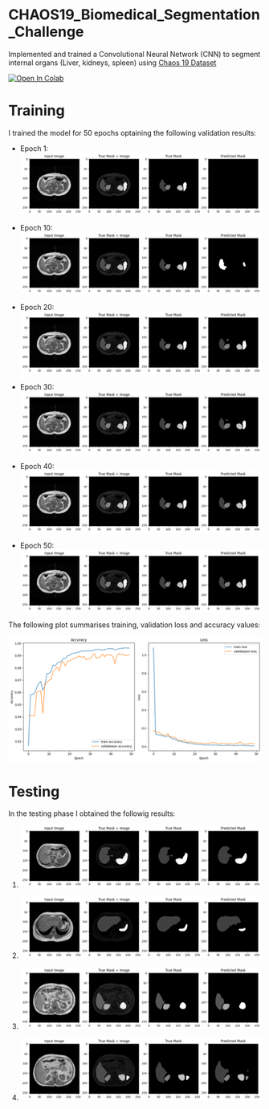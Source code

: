 # CHAOS19_Biomedical_Segmentation_Challenge
Implemented and trained a Convolutional Neural Network (CNN) to segment internal organs (Liver, kidneys, spleen) using [Chaos 19 Dataset](https://chaos.grand-challenge.org/)


<a href="https://colab.research.google.com/github/manuviani/CHAOS19_Biomedical_Segmentation_Challenge/blob/main/CHAOS19_Biomedical_Segmentation_Challenge.ipynb" target="_parent"><img src="https://colab.research.google.com/assets/colab-badge.svg" alt="Open In Colab"/></a>



# Training
I trained the model for 50 epochs optaining the following validation results:
- Epoch 1: ![epoch1](https://github.com/manuviani/CHAOS19_Biomedical_Segmentation_Challenge/blob/main/Images/epoch%201.png)

- Epoch 10: ![epoch10](https://github.com/manuviani/CHAOS19_Biomedical_Segmentation_Challenge/blob/main/Images/epoch%2010.png)
- Epoch 20: ![epoch20](https://github.com/manuviani/CHAOS19_Biomedical_Segmentation_Challenge/blob/main/Images/epoch%2020.png)
- Epoch 30: ![epoch30](https://github.com/manuviani/CHAOS19_Biomedical_Segmentation_Challenge/blob/main/Images/epoch%2030.png)
- Epoch 40: ![epoch40](https://github.com/manuviani/CHAOS19_Biomedical_Segmentation_Challenge/blob/main/Images/epoch%2040.png)
- Epoch 50: ![epoch50](https://github.com/manuviani/CHAOS19_Biomedical_Segmentation_Challenge/blob/main/Images/epoch%2050.png)

The following plot summarises training, validation loss and accuracy values:

![plot](https://github.com/manuviani/CHAOS19_Biomedical_Segmentation_Challenge/blob/main/Images/plot.png)


# Testing

In the testing phase I obtained the followig results:

1. ![test1](https://github.com/manuviani/CHAOS19_Biomedical_Segmentation_Challenge/blob/main/Images/test1.png)

2. ![test2](https://github.com/manuviani/CHAOS19_Biomedical_Segmentation_Challenge/blob/main/Images/test2.png)

3. ![test3](https://github.com/manuviani/CHAOS19_Biomedical_Segmentation_Challenge/blob/main/Images/test3.png)

4. ![test4](https://github.com/manuviani/CHAOS19_Biomedical_Segmentation_Challenge/blob/main/Images/test4.png)


